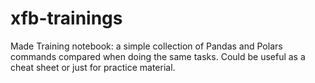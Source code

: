# xfb-trainings

Made Training notebook: a simple collection of Pandas and Polars commands compared when doing the same tasks. Could be useful as a cheat sheet or just for practice material.

